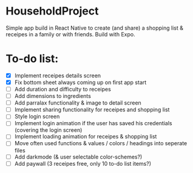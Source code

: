 # HouseholdProject
Simple app build in React Native to create (and share) a shopping list & receipes in a family or with friends.
Build with Expo.

# To-do list:
- [x] Implement receipes details screen
- [x] Fix bottom sheet always coming up on first app start
- [ ] Add duration and difficulty to receipes
- [ ] Add dimensions to ingredients
- [ ] Add parralax functionality & image to detail screen
- [ ] Implement sharing functionality for receipes and shopping list
- [ ] Style login screen
- [ ] Implement login animation if the user has saved his credentials (covering the login screen)
- [ ] Implement loading animation for receipes & shopping list
- [ ] Move often used functions & values / colors / headings into seperate files
- [ ] Add darkmode (& user selectable color-schemes?)
- [ ] Add paywall (3 receipes free, only 10 to-do list items?)
